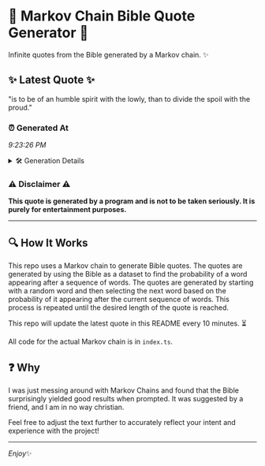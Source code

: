 # 📖 Markov Chain Bible Quote Generator 📖

Infinite quotes from the Bible generated by a Markov chain. ✨

## ✨ Latest Quote ✨
"is to be of an humble spirit with the lowly, than to divide the spoil with the proud."

### ⏰ Generated At
*9:23:26 PM*

<details>
    <summary>🛠️ Generation Details</summary>
    <p>
        <strong>🌱 Seed:</strong> is<br>
        <strong>🔄 Iterations:</strong> 17<br>
        <strong>📜 Context History:</strong><br>[ is ]: to<br>[ is, to ]: be<br>[ is, to, be ]: of<br>[ is, to, be, of ]: an<br>[ is, to, be, of, an ]: humble<br>[ is, to, be, of, an, humble ]: spirit<br>[ to, be, of, an, humble, spirit ]: with<br>[ be, of, an, humble, spirit, with ]: the<br>[ of, an, humble, spirit, with, the ]: lowly,<br>[ an, humble, spirit, with, the, lowly, ]: than<br>[ humble, spirit, with, the, lowly,, than ]: to<br>[ spirit, with, the, lowly,, than, to ]: divide<br>[ with, the, lowly,, than, to, divide ]: the<br>[ the, lowly,, than, to, divide, the ]: spoil<br>[ lowly,, than, to, divide, the, spoil ]: with<br>[ than, to, divide, the, spoil, with ]: the<br>[ to, divide, the, spoil, with, the ]: proud.<br>
    </p>
</details>

### ⚠️ Disclaimer ⚠️
**This quote is generated by a program and is not to be taken seriously. It is purely for entertainment purposes.**

---

## 🔍 How It Works

This repo uses a Markov chain to generate Bible quotes. The quotes are generated by using the Bible as a dataset to find the probability of a word appearing after a sequence of words. The quotes are generated by starting with a random word and then selecting the next word based on the probability of it appearing after the current sequence of words. This process is repeated until the desired length of the quote is reached.

This repo will update the latest quote in this README every 10 minutes. ⏳

All code for the actual Markov chain is in `index.ts`.

## ❓ Why

I was just messing around with Markov Chains and found that the Bible surprisingly yielded good results when prompted. 
It was suggested by a friend, and I am in no way christian.

Feel free to adjust the text further to accurately reflect your intent and experience with the project!

---

*Enjoy*✨
